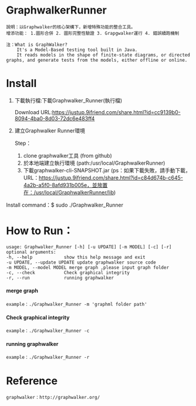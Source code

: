 # GraphwalkerRunner
    說明：以Graphwalker的核心架構下，新增特殊功能的整合工具。
    增添功能： 1.圖形合併 2. 圖形完整性驗證 3. Grapgwalker運行 4. 錯誤續跑機制
    
    注：What is GraphWalker?
        It's a Model-Based testing tool built in Java. 
        It reads models in the shape of finite-state diagrams, or directed graphs, and generate tests from the models, either offline or online.
    
# Install 

1. 下載執行檔:下載Graphwalker_Runner(執行檔)

    Download URL:https://justup.9ifriend.com/share.html?id=cc9139b0-8094-4ba0-8d03-72dc6e483ff4

2. 建立Graphwalker Runner環境

    Step：
    1. clone graphwalker工具 (from github)
    2. 於本地端建立執行環境 (path:/usr/local/GraphwalkerRunner)
    3. 下載graphwalker-cli-SNAPSHOT.jar
    (ps：如果下載失敗，請手動下載，URL：https://justup.9ifriend.com/share.html?id=c84d674b-c645-4a2b-a5f0-8afd931b005e，並放置在：/usr/local/GraphwalkerRunner/lib)

Install command：$ sudo ./Graphwalker_Runner


# How to Run：

    usage: Graphwalker_Runner [-h] [-u UPDATE] [-m MODEL] [-c] [-r]
    optional arguments:
    -h, --help            show this help message and exit
    -u UPDATE, --update UPDATE update graphwalker source code
    -m MODEL, --model MODEL merge graph ,please input graph folder
    -c, --check           Check graphical integrity
    -r, --run             running graphwalker

#### merge graph
    example：./Graphwalker_Runner -m 'graphml folder path'
#### Check graphical integrity
    example：./Graphwalker_Runner -c
#### running graphwalker
    example：./Graphwalker_Runner -r

# Reference
    graphwalker：http://graphwalker.org/
